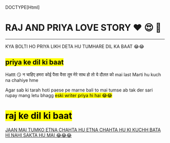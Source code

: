DOCTYPE[Html]
<body>
  <h1> RAJ AND PRIYA LOVE STORY ❤️ 😍 💖 </h1> <hr/>
  
  KYA BOLTI HO PRIYA LIKH DETA HU TUMHARE DIL KA BAAT 😂😂
  <h2> <mark>priya ke dil ki baat</mark> </h2>
  <p> Hattt 😏 
न चाहिए हमरा कोई पैसा वैसा 
तुम मेरे साथ हो तो ये दौलत को mai last Marti hu kuch na chahiye hme 

Agar sab ki tarah hoti paese pe marne bali to mai  tumse ab tak der sari rupay mang letu  bhagg 
 <mark> eski writer priya hi hai 😂😂 </mark> </p>
 <h1> <mark> raj ke dil ki baat </mark></h1>
 <P> <U>JAAN MAI TUMKO ETNA CHAHTA HU ETNA CHAHTA HU KI KUCHH BATA HI NAHI SAKTA HU MAI 😂😂😂</U></P>
  
</body>
